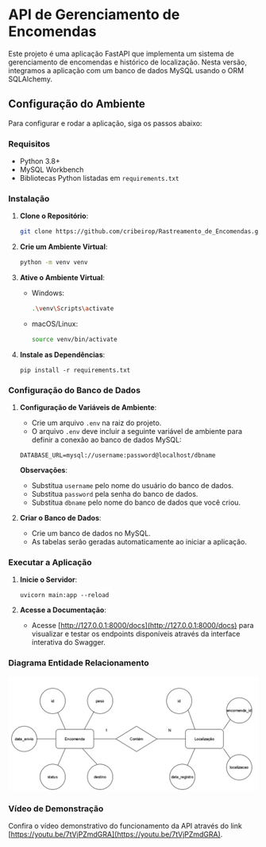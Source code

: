 # API de Gerenciamento de Encomendas

Este projeto é uma aplicação FastAPI que implementa um sistema de gerenciamento de encomendas e histórico de localização. Nesta versão, integramos a aplicação com um banco de dados MySQL usando o ORM SQLAlchemy.

## Configuração do Ambiente

Para configurar e rodar a aplicação, siga os passos abaixo:

### Requisitos

- Python 3.8+
- MySQL Workbench
- Bibliotecas Python listadas em `requirements.txt`

### Instalação

1. **Clone o Repositório**:
   ```bash
   git clone https://github.com/cribeirop/Rastreamento_de_Encomendas.git
   ```

2. **Crie um Ambiente Virtual**:
   ```bash
   python -m venv venv
   ```

3. **Ative o Ambiente Virtual**:
   - Windows:
     ```bash
     .\venv\Scripts\activate
     ```
   - macOS/Linux:
     ```bash
     source venv/bin/activate
     ```

4. **Instale as Dependências**:
   ```
   pip install -r requirements.txt
   ```

### Configuração do Banco de Dados

1. **Configuração de Variáveis de Ambiente**:
   - Crie um arquivo `.env` na raiz do projeto.
   - O arquivo `.env` deve incluir a seguinte variável de ambiente para definir a conexão ao banco de dados MySQL:

   ```
   DATABASE_URL=mysql://username:password@localhost/dbname
   ```

   **Observações**:
   - Substitua `username` pelo nome do usuário do banco de dados.
   - Substitua `password` pela senha do banco de dados.
   - Substitua `dbname` pelo nome do banco de dados que você criou.

2. **Criar o Banco de Dados**:
   - Crie um banco de dados no MySQL.
   - As tabelas serão geradas automaticamente ao iniciar a aplicação.

### Executar a Aplicação

1. **Inicie o Servidor**:
   ```
   uvicorn main:app --reload
   ```

2. **Acesse a Documentação**:
   - Acesse [http://127.0.0.1:8000/docs](http://127.0.0.1:8000/docs) para visualizar e testar os endpoints disponíveis através da interface interativa do Swagger.

### Diagrama Entidade Relacionamento

![Diagrama ER](img/modeloER.png)

### Vídeo de Demonstração

Confira o vídeo demonstrativo do funcionamento da API através do link [https://youtu.be/7tVjPZmdGRA](https://youtu.be/7tVjPZmdGRA).
